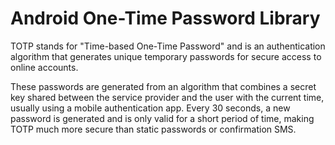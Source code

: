 # Android One-Time Password Library

TOTP stands for "Time-based One-Time Password" and is an authentication algorithm that generates unique temporary passwords for secure access to online accounts.

These passwords are generated from an algorithm that combines a secret key shared between the service provider and the user with the current time, usually using a mobile authentication app. Every 30 seconds, a new password is generated and is only valid for a short period of time, making TOTP much more secure than static passwords or confirmation SMS.

